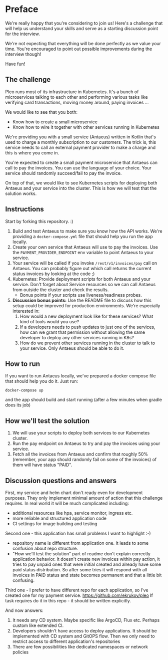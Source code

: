 # Preface

We're really happy that you're considering to join us! Here's a challenge that will help us understand your skills and serve as a starting discussion point for the interview.

We're not expecting that everything will be done perfectly as we value your time. You're encouraged to point out possible improvements during the interview though!

Have fun!

## The challenge

Pleo runs most of its infrastructure in Kubernetes. It's a bunch of microservices talking to each other and performing various tasks like verifying card transactions, moving money around, paying invoices ...

We would like to see that you both:
- Know how to create a small microservice
- Know how to wire it together with other services running in Kubernetes

We're providing you with a small service (Antaeus) written in Kotlin that's used to charge a monthly subscription to our customers. The trick is, this service needs to call an external payment provider to make a charge and this is where you come in.

You're expected to create a small payment microservice that Antaeus can call to pay the invoices. You can use the language of your choice. Your service should randomly succeed/fail to pay the invoice.

On top of that, we would like to see Kubernetes scripts for deploying both Antaeus and your service into the cluster. This is how we will test that the solution works.

## Instructions

Start by forking this repository. :)

1. Build and test Antaeus to make sure you know how the API works. We're providing a `docker-compose.yml` file that should help you run the app locally.
2. Create your own service that Antaeus will use to pay the invoices. Use the `PAYMENT_PROVIDER_ENDPOINT` env variable to point Antaeus to your service.
3. Your service will be called if you invoke `/rest/v1/invoices/pay` call on Antaeus. You can probably figure out which call returns the current status invoices by looking at the code ;)
4. Kubernetes: Provide deployment scripts for both Antaeus and your service. Don't forget about Service resources so we can call Antaeus from outside the cluster and check the results.
    - Bonus points if your scripts use liveness/readiness probes.
5. **Discussion bonus points:** Use the README file to discuss how this setup could be improved for production environments. We're especially interested in:
    1. How would a new deployment look like for these services? What kind of tools would you use?
    2. If a developers needs to push updates to just one of the services, how can we grant that permission without allowing the same developer to deploy any other services running in K8s?
    3. How do we prevent other services running in the cluster to talk to your service. Only Antaeus should be able to do it.

## How to run

If you want to run Antaeus locally, we've prepared a docker compose file that should help you do it. Just run:
```
docker-compose up
```
and the app should build and start running (after a few minutes when gradle does its job)

## How we'll test the solution

1. We will use your scripts to deploy both services to our Kubernetes cluster.
2. Run the pay endpoint on Antaeus to try and pay the invoices using your service.
3. Fetch all the invoices from Antaeus and confirm that roughly 50% (remember, your app should randomly fail on some of the invoices) of them will have status "PAID".

## Discussion questions and answers
First, my service and helm chart don't ready even for development purposes. 
They only implement minimal amount of action that this challenge requires.
In real world it will be much complicated including:
 - additional resources like hpa, service monitor, ingress etc.
 - more reliable and structured application code
 - CI settings for image building and testing

Second one - this application has small problems I want to highlight :-)
 - repository name is different from application one. It leads to some confusion about repo structure.
 - "How we'll test the solution" part of readme don't explain correctly application behavior.
It doesn't create new invoices within pay action, it tries to pay unpaid ones that were initial created and already have some paid status distribution. 
So after some tries it will respond with all invoices in PAID status and state becomes permanent and that a little bit confusing. 

Third one - I prefer to have different repo for each application, so I've created one for my payment service.
https://github.com/ekrukov/pleo
If task requires do it in this repo - it should be written explicitly.

And now answers:
1. It needs any CD system. Maybe specific like ArgoCD, Flux etc. Perhaps custom like extended CI.
2. Developers shouldn't have access to deploy applications. It should be implemented with CD system and GitOPS flow.
Then we only need to restrict access to different application's repositories
3. There are few possibilities like dedicated namespaces or network policies

